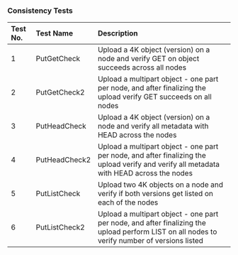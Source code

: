 ### Consistency Tests

| Test No. | Test Name | Description |
| :--- | :--- | :--- |
| 1 | PutGetCheck | Upload a 4K object (version) on a node and verify GET on object succeeds across all nodes|
| 2 | PutGetCheck2 | Upload a multipart object - one part per node, and after finalizing the upload verify GET succeeds on all nodes|
| 3 | PutHeadCheck | Upload a 4K object (version) on a node and verify all metadata with HEAD across the nodes|
| 4 | PutHeadCheck2 | Upload a multipart object - one part per node, and after finalizing the upload verify and verify all metadata with HEAD across the nodes|
| 5 | PutListCheck | Upload two 4K objects on a node and verify if both versions get listed on each of the nodes|
| 6 | PutListCheck2 | Upload a multipart object - one part per node, and after finalizing the upload perform LIST on all nodes to verify number of versions listed|